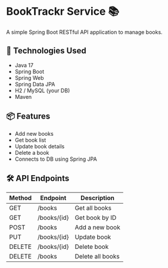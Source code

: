 # BookTrackr Service 📚

A simple Spring Boot RESTful API application to manage books.

## 🚀 Technologies Used

- Java 17
- Spring Boot
- Spring Web
- Spring Data JPA
- H2 / MySQL (your DB)
- Maven


## 📦 Features

- Add new books
- Get book list
- Update book details
- Delete a book
- Connects to DB using Spring JPA

## 🛠️ API Endpoints

| Method | Endpoint         | Description         |
|--------|------------------|---------------------|
| GET    | /books           | Get all books       |
| GET    | /books/{id}      | Get book by ID      |
| POST   | /books           | Add a new book      |
| PUT    | /books/{id}      | Update book         |
| DELETE | /books/{id}      | Delete book         |
| DELETE | /books           | Delete all books    |



